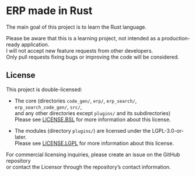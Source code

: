 # ERP made in Rust

The main goal of this project is to learn the Rust language.

Please be aware that this is a learning project, not intended as a production-ready application.  
I will not accept new feature requests from other developers.  
Only pull requests fixing bugs or improving the code will be considered.

## License

This project is double-licensed:

- The core (directories `code_gen/`, `erp/`, `erp_search/`, `erp_search_code_gen/`, `src/`,  
  and any other directories except `plugins/` and its subdirectories)  
  Please see [LICENSE.BSL](LICENSE.BSL) for more information about this license.

- The modules (directory `plugins/`) are licensed under the LGPL-3.0-or-later.  
  Please see [LICENSE.LGPL](LICENSE.LGPL) for more information about this license.

For commercial licensing inquiries, please create an issue on the GitHub repository  
or contact the Licensor through the repository’s contact information.
